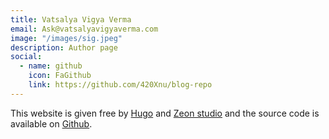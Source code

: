 ```yaml
---
title: Vatsalya Vigya Verma
email: Ask@vatsalyavigyaverma.com
image: "/images/sig.jpeg"
description: Author page 
social:
  - name: github
    icon: FaGithub
    link: https://github.com/420Xnu/blog-repo
---
```


This website is given free by [Hugo](https://gohugo.io/) and [Zeon studio](https://zeon.studio/) and the source code is available on [Github](https://github.com/420Xnu/blog-repo).
